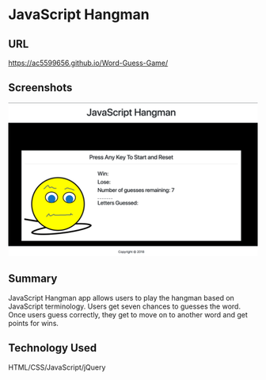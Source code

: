 # JavaScript Hangman

## URL

https://ac5599656.github.io/Word-Guess-Game/

## Screenshots

![](assets/images/landing_page.png)

## Summary

JavaScript Hangman app allows users to play the hangman based on 
JavaScript terminology. Users get seven chances to guesses the word.
Once users guess correctly, they get to move on to another word and get
points for wins.  

## Technology Used

HTML/CSS/JavaScript/jQuery